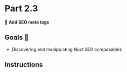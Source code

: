 # Part 2.3

🚀 **Add SEO meta tags**

## Goals 🎯

-   Discovering and manipulating Nuxt SEO composables

## Instructions
